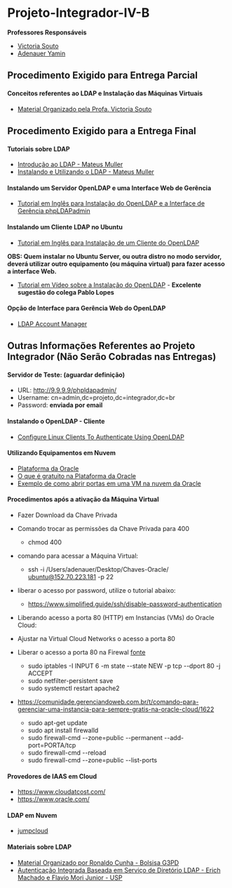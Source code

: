 # Projeto-Integrador-IV-B

**Professores Responsáveis**
* [Victoria Souto](mailto:victoria.souto@ucpel.edu.br)
* [Adenauer Yamin](mailto:adenauer.yamin@ucpel.edu.br)

## Procedimento Exigido para Entrega Parcial

#### Conceitos referentes ao LDAP e Instalação das Máquinas Virtuais

* [Material Organizado pela Profa. Victoria Souto](https://drive.google.com/drive/folders/151NHlJMR3eQ3VoWck3obb7J0mXuJMJrF)


## Procedimento Exigido para a Entrega Final

#### Tutoriais sobre LDAP
* [Introdução ao LDAP - Mateus Muller](https://youtu.be/l8BwMlPRMF8)
* [Instalando e Utilizando o LDAP - Mateus Muller](https://youtu.be/uaxGJs48nSY)

#### Instalando um Servidor OpenLDAP e uma Interface Web de Gerência
* [Tutorial em Inglês para Instalação do OpenLDAP e a Interface de Gerência phpLDAPadmin](https://computingforgeeks.com/install-and-configure-openldap-phpldapadmin-on-ubuntu/)

#### Instalando um Cliente LDAP no Ubuntu
* [Tutorial em Inglês para Instalação de um Cliente do OpenLDAP](https://computingforgeeks.com/how-to-configure-ubuntu-as-ldap-client/)

**OBS: Quem instalar no Ubuntu Server, ou outra distro no modo servidor, deverá utilizar outro equipamento (ou máquina virtual) para fazer acesso a interface Web.**

* [Tutorial em Vídeo sobre a Instalação do OpenLDAP](https://www.youtube.com/watch?v=JaZuLHDQkSU) - **Excelente sugestão do colega Pablo Lopes**

#### Opção de Interface para Gerência Web do OpenLDAP
* [LDAP Account Manager](https://computingforgeeks.com/install-and-configure-ldap-account-manager-on-ubuntu/)


## Outras Informações Referentes ao Projeto Integrador (Não Serão Cobradas nas Entregas)

#### Servidor de Teste: (aguardar definição)
* URL: http://9.9.9.9/phpldapadmin/
* Username: cn=admin,dc=projeto,dc=integrador,dc=br
* Password: **enviada por email**

#### Instalando o OpenLDAP - Cliente
* [Configure Linux Clients To Authenticate Using OpenLDAP](https://www.unixmen.com/configure-linux-clients-to-authenticate-using-openldap/)

#### Utilizando Equipamentos em Nuvem
* [Plataforma da Oracle](https://www.oracle.com/br/index.html)
* [O que é gratuito na Plataforma da Oracle](https://www.oracle.com/br/cloud/free/#always-free)
* [Exemplo de como abrir portas em uma VM na nuvem da Oracle](https://docs.oracle.com/en/learn/lab_compute_instance/index.html#introduction)

#### Procedimentos após a ativação da Máquina Virtual
* Fazer Download da Chave Privada
* Comando trocar as permissões da Chave Privada para 400 
  * chmod 400 <chave privada>
* comando para acessar a Máquina Virtual:
  * ssh -i /Users/adenauer/Desktop/Chaves-Oracle/<chave privada> ubuntu@152.70.223.181 -p 22
* liberar o acesso por password, utilize o tutorial abaixo:
  * https://www.simplified.guide/ssh/disable-password-authentication
* Liberando acesso a porta 80 (HTTP) em Instancias (VMs) do Oracle Cloud:
 * Ajustar na Virtual Cloud Networks o acesso a porta 80
 * Liberar o acesso a porta 80 na Firewal [fonte](https://stackoverflow.com/questions/54794217/opening-port-80-on-oracle-cloud-infrastructure-compute-node)
   * sudo iptables -I INPUT 6 -m state --state NEW -p tcp --dport 80 -j ACCEPT
   * sudo netfilter-persistent save
   * sudo systemctl restart apache2
   
 * https://comunidade.gerenciandoweb.com.br/t/comando-para-gerenciar-uma-instancia-para-sempre-gratis-na-oracle-cloud/1622   
   * sudo apt-get update
   * sudo apt install firewalld
   * sudo firewall-cmd --zone=public --permanent --add-port=PORTA/tcp
   * sudo firewall-cmd --reload
   * sudo firewall-cmd --zone=public --list-ports
 
#### Provedores de IAAS em Cloud
* https://www.cloudatcost.com/
* https://www.oracle.com/
 
#### LDAP em Nuvem
* [jumpcloud](https://jumpcloud.com/)

 #### Materiais sobre LDAP
 * [Material Organizado por Ronaldo Cunha - Bolsisa G3PD](http://olaria.ucpel.edu.br/rcunha/)
 * [Autenticação Integrada Baseada em Serviço de Diretório LDAP - Erich Machado e Flavio Mori Junior - USP](https://www.linux.ime.usp.br/~cef/mac499-06/monografias/erich/html/ch01s05.html)
